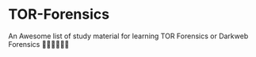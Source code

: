 # TOR-Forensics
An Awesome list of study material for learning TOR Forensics or Darkweb Forensics 🕵️‍♂️🕵️‍♂️🕵️‍♂️
